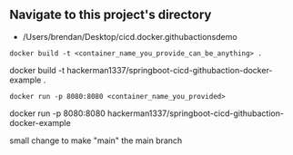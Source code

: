 
## Navigate to this project's directory
- /Users/brendan/Desktop/cicd.docker.githubactionsdemo

`docker build -t <container_name_you_provide_can_be_anything> .`

docker build -t hackerman1337/springboot-cicd-githubaction-docker-example .

`docker run -p 8080:8080 <container_name_you_provided>`

docker run -p 8080:8080 hackerman1337/springboot-cicd-githubaction-docker-example

small change to make "main" the main branch